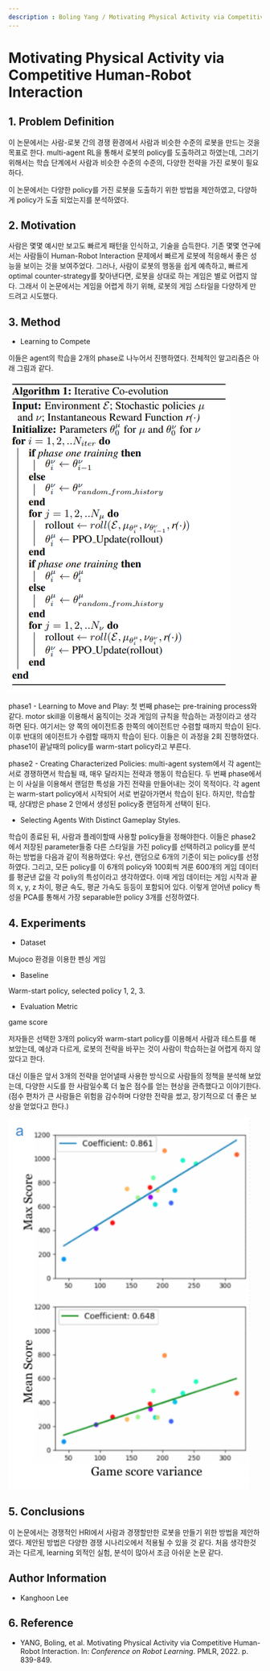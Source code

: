```yaml
---
description : Boling Yang / Motivating Physical Activity via Competitive Human-Robot Interaction / CORL-2021
---
```


# Motivating Physical Activity via Competitive Human-Robot Interaction

## 1. Problem Definition

이 논문에서는 사람-로봇 간의 경쟁 환경에서 사람과 비슷한 수준의 로봇을 만드는 것을 목표로 한다. multi-agent RL을 통해서 로봇의 policy를 도출하려고 하였는데, 그러기 위해서는 학습 단계에서 사람과 비슷한 수준의 수준의, 다양한 전략을 가진 로봇이 필요하다.

이 논문에서는 다양한 policy를 가진 로봇을 도출하기 위한 방법을 제안하였고, 다양하게 policy가 도출 되었는지를 분석하였다.

## 2. Motivation

사람은 몇몇 예시만 보고도 빠르게 패턴을 인식하고, 기술을 습득한다. 기존 몇몇 연구에서는 사람들이 Human-Robot Interaction 문제에서 빠르게 로봇에 적응해서 좋은 성능을 보이는 것을 보여주었다. 그러나, 사람이 로봇의 행동을 쉽게 예측하고, 빠르게 optimal counter-strategy를 찾아낸다면, 로봇을 상대로 하는 게임은 별로 어렵지 않다. 그래서 이 논문에서는 게임을 어렵게 하기 위해, 로봇의 게임 스타일을 다양하게 만드려고 시도했다.

## 3. Method

- Learning to Compete

이들은 agent의 학습을 2개의 phase로 나누어서 진행하였다. 전체적인 알고리즘은 아래 그림과 같다.

![1](/.gitbook/2022-spring-assets/KanghoonLee_2/Untitled.png)

phase1 - Learning to Move and Play: 첫 번째 phase는 pre-training process와 같다. motor skill을 이용해서 움직이는 것과 게임의 규칙을 학습하는 과정이라고 생각하면 된다. 여기서는 양 쪽의 에이전트중 한쪽의 에이전트만 수렴할 때까지 학습이 된다. 이후 반대의 에이전트가 수렴할 때까지 학습이 된다. 이들은 이 과정을 2회 진행하였다. phase1이 끝날때의 policy를 warm-start policy라고 부른다.

phase2 - Creating Characterized Policies: multi-agent system에서 각 agent는 서로 경쟁하면서 학습될 때, 매우 달라지는 전략과 행동이 학습된다. 두 번째 phase에서는 이 사실을 이용해서 랜덤한 특성을 가진 전략을 만들어내는 것이 목적이다. 각 agent는 warm-start policy에서 시작되어 서로 번갈아가면서 학습이 된다. 하지만, 학습할 때, 상대방은 phase 2 안에서 생성된 policy중 랜덤하게 선택이 된다. 

- Selecting Agents With Distinct Gameplay Styles.

학습이 종료된 뒤, 사람과 플레이할때 사용할 policy들을 정해야한다. 이들은 phase2에서 저장된 parameter들중 다른 스타일을 가진 policy를 선택하려고 policy를 분석하는 방법을 다음과 같이 적용하였다: 우선, 랜덤으로 6개의 기준이 되는 policy를 선정하였다. 그리고, 모든 policy를 이 6개의 policy와 100회씩 겨룬 600개의 게임 데이터를 평균낸 값을 각 poliy의 특성이라고 생각하였다. 이때 게임 데이터는 게임 시작과 끝의 x, y, z 차이, 평균 속도, 평균 가속도 등등이 포함되어 있다. 이렇게 얻어낸 policy 특성을 PCA를 통해서 가장 separable한 policy 3개를 선정하였다.

## 4. Experiments

- Dataset

Mujoco 환경을 이용한 펜싱 게임

- Baseline

Warm-start policy, selected policy 1, 2, 3.

- Evaluation Metric

game score

저자들은 선택한 3개의 policy와 warm-start policy를 이용해서 사람과 테스트를 해보았는데, 예상과 다르게, 로봇의 전략을 바꾸는 것이 사람이 학습하는걸 어렵게 하지 않았다고 한다. 

대신 이들은 앞서 3개의 전략을 얻어낼때 사용한 방식으로 사람들의 정책을 분석해 보았는데, 다양한 시도를 한 사람일수록 더 높은 점수를 얻는 현상을 관측했다고 이야기한다. (점수 편차가 큰 사람들은 위험을 감수하며 다양한 전략을 썼고, 장기적으로 더 좋은 보상을 얻었다고 한다.)

![2](/.gitbook/2022-spring-assets/KanghoonLee_2/Untitled_1.png)

## 5. Conclusions

이 논문에서는 경쟁적인 HRI에서 사람과 경쟁할만한 로봇을 만들기 위한 방법을 제안하였다. 제안된 방법은 다양한 경쟁 시나리오에서 적용될 수 있을 것 같다. 처음 생각한것과는 다르게, learning 외적인 실험, 분석이 많아서 조금 아쉬운 논문 같다.

## Author Information

- Kanghoon Lee

## 6. Reference

- YANG, Boling, et al. Motivating Physical Activity via Competitive Human-Robot Interaction. In: *Conference on Robot Learning*. PMLR, 2022. p. 839-849.
